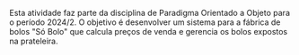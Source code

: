 Esta atividade faz parte da disciplina de Paradigma Orientado a Objeto para o período 2024/2. O objetivo é desenvolver um sistema para a fábrica de bolos "Só Bolo" que calcula preços de venda e gerencia os bolos expostos na prateleira.
